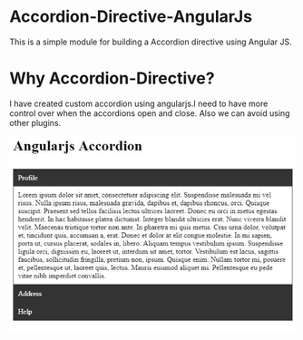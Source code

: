# Accordion-Directive-AngularJs
This is a simple module for building a Accordion directive using Angular JS.

# Why Accordion-Directive?
I have created custom accordion using angularjs.I need to have more control over when the accordions open and close. Also we can avoid using other plugins.
<p align="center">
    <img  alt="Accordion-Directive-AngularJs" src="img/Angularjs-accordion.JPG"/>
</p>


